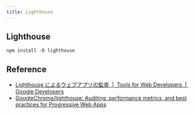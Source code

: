 ```yaml
---
title: Lighthouse
---
```


## Lighthouse

```
npm install -D lighthouse
```


## Reference
* [Lighthouse によるウェブアプリの監査  |  Tools for Web Developers  |  Google Developers](https://developers.google.com/web/tools/lighthouse/?hl=ja)
* [GoogleChrome/lighthouse: Auditing, performance metrics, and best practices for Progressive Web Apps](https://github.com/GoogleChrome/lighthouse)

